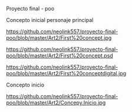 Proyecto final - poo

Concepto inicial personaje principal

https://github.com/neolink557/proyecto-final-poo/blob/master/Art2/First%20concept.jpg

https://github.com/neolink557/proyecto-final-poo/blob/master/Art2/First%20concept.psd

https://github.com/neolink557/proyecto-final-poo/blob/master/Art2/First%20conceptdigital.jpg

Concepto inicio

https://github.com/neolink557/proyecto-final-poo/blob/master/Art2/Concepy.Inicio.jpg

